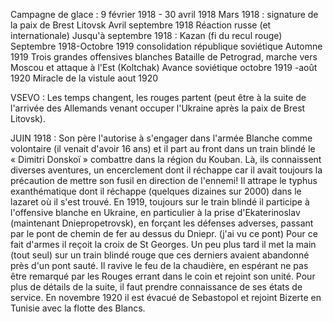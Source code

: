 Campagne de glace : 9 février 1918 - 30 avril 1918
Mars 1918 : signature de la paix de Brest Litovsk
Avril septembre 1918 Réaction russe (et internationale) 
Jusqu'à septembre 1918 : Kazan (fi du recul rouge)
Septembre 1918-Octobre 1919 consolidation république soviétique
Automne 1919 Trois grandes offensives blanches 
Bataille de Petrograd, marche vers Moscou et attaque à l'Est (Koltchak)
Avance soviétique octobre 1919 -août 1920
Miracle de la vistule aout 1920

VSEVO : Les temps changent, les rouges partent (peut être à la suite de l'arrivée des Allemands venant occuper l'Ukraine après la paix de Brest Litovsk). 

JUIN 1918 : Son père l'autorise à s'engager dans l'armée Blanche comme volontaire (il venait d'avoir 16 ans) et il part au front dans un train blindé le « Dimitri Donskoï » combattre dans la région du Kouban. Là, ils connaissent diverses aventures, un encerclement dont il réchappe car il avait toujours la précaution de mettre son fusil en direction de l'ennemi! Il attrape le typhus exanthématique dont il réchappe (quelques dizaines sur 2000) dans le lazaret où il s'est trouvé. En 1919, toujours sur le train blindé il participe à l'offensive blanche en Ukraine, en particulier à la prise d'Ekaterinoslav (maintenant Dniepropetrovsk), en forçant les défenses adverses, passant par le pont de chemin de fer au dessus du Dniepr. (j'ai vu ce pont) Pour ce fait d'armes il reçoit la croix de St Georges. Un peu plus tard il met la main (tout seul) sur un train blindé rouge que ces derniers avaient abandonné près d'un pont sauté. Il ravive le feu de la chaudière, en espérant ne pas être remarqué par les Rouges errant dans le coin et rejoint son unité. Pour plus de détails de la suite, il faut prendre connaissance de ses états de service. En novembre 1920 il est évacué de Sebastopol et rejoint Bizerte en Tunisie avec la flotte des Blancs.